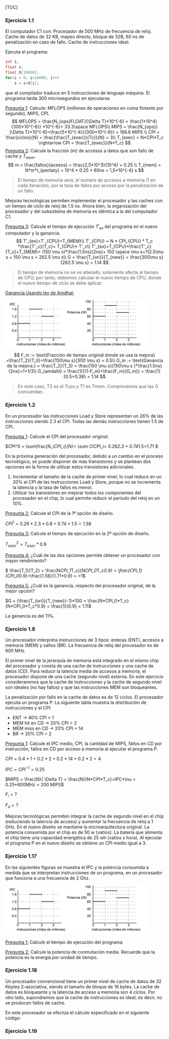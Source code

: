 [TOC]



### Ejercicio 1.1

El computador C1 con: Procesador de 500 MHz de frecuencia de reloj. Cache de datos de 32 KB, mapeo directo, bloque de 32B, 60 ns de penalización en caso de fallo. Cache de instrucciones ideal.

Ejecuta el programa:

````c
int i;
float s;
float X[10000];
for(i = 0; i<10000; i++)
    s = s+X[i];
````

que el compilador traduce en 5 instrucciones de lenguaje máquina. El programa tarda 300 microsegundos en ejecutarse.

<u>Pregunta 1</u>: Calcule: MFLOPS (millones de operaciones en coma flotante por segundo), MIPS, CPI.
$$
MFLOPS = \frac{N_{ops}FLOAT}{\Delta T}*10^{-6} = \frac{1*10^4}{300*10^{-6}} *10^{-6}= 33.3\space MFLOPS\\
MIPS = \frac{N_{ops}}{\Delta T}*10^{-6}=\frac{5*10^{-4}}{300*10^{-6}} = 166.6 MIPS \\
CPI = \frac{ciclos}{N} = \frac{\frac{T_{exec}}{Tc}}{N} = 3\\
T_{exec} = N*CPI*T_c \rightarrow CPI = \frac{T_{exec}}{N*T_c}
$$
<u>Pregunta 2</u>: Calcule la fracción (m) de accesos a datos que son fallo de cache y $T_{mem}$.
$$
m = \frac{fallos}{acesos} = \frac{2,5*10^3}{10^4} = 0.25 \\
T_{mem} = N*m*t_{penlaty} = 10^4 * 0.25 * 60ns = 1,5*10^{-4} s
$$

> El tiempo de memoria será, el numero de accesos a memoria (1 en cada iteración), por la tasa de fallos por acceso por la penalización de un fallo.

Mejoras tecnológicas permiten implementar el procesador y las caches con un tiempo de ciclo de reloj de 1.5 ns. Ahora bien, la organización del procesador y del subsistema de memoria es idéntica a la del computador C1.

<u>Pregunta 3</u>: Calcule el tiempo de ejecución $T'_{ex}$ del programa en el nuevo computador y la ganancia.
$$
T'_{ex}=T'_{CPU}+T_{MEM}\\
T'_{CPU} = N * CPI_{CPU} * T_c *\frac{T'_c}{T_c}= T_{CPU}* T'_c\\
T'_{ex}=T_{CPU}*\frac{T'_c}{T_c}+T_{MEM}= (150 \mu s)*\frac{1.5ns}{2ns}+ 150 \space \mu s=112.5\mu s + 150 \mu s = 262.5 \mu s\\
G = \frac{T_{ori}}{T_{new}} = \frac{300\mu s}{262.5 \mu s} = 1.14
$$
> El tiempo de memoria no se ve alterado, solamente afecta al tiempo de CPU; por tanto, debemos calcular el nuevo tiempo de CPU, donde el nuevo tiempo de ciclo se debe aplicar.

<u>Ganancia Usando ley de Amdhal:</u>

![img](img1)
$$
F_m := \text{Fracción de tiempo original donde se usa la mejora} =\frac{T_2}{T_0}=\frac{150\mu s}{300 \mu s} = 0.5\\
G_m := \text{Ganancia de la mejora.} = \frac{T_2}{T_3} = \frac{150 \mu s}{150\mu s }*\frac{1.5ns}{2ns}=1+1/3\\
G_{amdahl} = \frac{1}{(1-F_m)+\frac{F_m}{G_m}} = \frac{1}{0.5+0.38} = 1.14
$$

> En este caso, T2 es el Tcpu y T1 es Tmem. Comprovamos que las G concuerdan.

### Ejercicio 1.2

En un procesador las instrucciones Load y Store representan un 26% de las instrucciones siendo 2.3 el CPI. Todas las demás instrucciones tienen 1.5 de CPI.

<u>Pregunta 1</u>: Calcule el CPI del procesador original.

$CPI^0 = \sum\frac{N_i*CPI_i}{N}= \sum Ci*CPI_i= 0.26*2.3 + 0.74*1.5=1.71 $

En la próxima generación del procesador, debido a un cambio en el proceso tecnológico, se puede disponer de más transistores y se plantean dos opciones en la forma de utilizar estos transistores adicionales.

1. Incrementar el tamaño de la cache de primer nivel, lo cual reduce en un 20% el CPI de las instrucciones Load y Store, porque no se incrementa la latencia y la tasa de fallos es menor.
2.  Utilizar los transistores en mejorar todos los componentes del procesador en el chip, lo cual permite reducir el periodo del reloj en un 10%.

<u>Pregunta 2:</u> Calcule el CPI de la 1ª opción de diseño.

$CPI^1=0.26*2.3*0.8+0.74*1.5 = 1.58$

<u>Pregunta 3:</u> Calcule el tiempo de ejecución en la 2ª opción de diseño.

$T^2_{exec} = T_{exec}*0.9$

<u>Pregunta 4:</u> ¿Cuál de las dos opciones permite obtener un procesador con mayor rendimiento?

$ \frac{T_1}{T_2} = \frac{N*CPI_1*T_c}{N*CPI_0*T_c*0.9} = \frac{CPI_1}{CPI_0*0.9}=\frac{1.58}{1.71*0.9} = >1$

<u>Pregunta 5:</u> ¿Cuál es la ganancia, respecto del procesador original, de la mejor opción?

$G = (\frac{T_{ori}}{T_{new}}-1)*100 = \frac{N*CPI_0*T_c}{N*CPI_0*T_c*0.9} = \frac{1}{0.9} = 1.11$

La ganancia es del 11%.

### Ejercicio 1.8

Un procesador interpreta instrucciones de 3 tipos: enteras (ENT), accesos a memoria (MEM) y saltos (BR). La frecuencia de reloj del procesador es de 800 MHz.

El primer nivel de la jerarquía de memoria está integrado en el mismo chip del procesador y consta de una cache de instrucciones y una cache de datos (CD). Para reducir la latencia media de accesos a memoria, el procesador dispone de una cache (segundo nivel) externa. En este ejercicio consideraremos que la cache de instrucciones y la cache de segundo nivel son ideales (no hay fallos) y que las instrucciones MEM son bloqueantes.

La penalización por fallo en la cache de datos es de 12 ciclos. El procesador ejecuta un programa P. La siguiente tabla muestra la distribución de instrucciones y el CPI:

* ENT -> 40% CPI = 1
* MEM hit en CD -> 20% CPI = 2
* MEM miss en CD -> 20% CPI = 14
* BR -> 20% CPI = 2

<u>Pregunta 1</u>: Calcule el IPC medio, CPI, la cantidad de MIPS, fallos en CD por instrucción, fallos en CD por acceso a memoria al ejecutar el programa P.

$CPI = 0.4 * 1 + 0.2 * 2 + 0.2*14 + 0.2*2 = 4$

$IPC = CPI^{-1} = 0.25$

$MIPS = \frac{N}{ \Delta T} = \frac{N}{N*CPI*T_c}=IPC*\nu = 0.25*800MHz = 200 MIPS$

$F_{i}=?$

$F_a=?$

Mejoras tecnológicas permiten integrar la cache de segundo nivel en el chip (reduciendo la latencia de acceso) y aumentar la frecuencia de reloj a 1 GHz. En el nuevo diseño se mantiene la microarquitectura original. La potencia consumida por el chip es de 50 w (vatios). La batería que alimenta el chip tiene una capacidad energética de 25 wh (vatios x hora). Al ejecutar el programa P en el nuevo diseño se obtiene un CPI medio igual a 3.

### Ejercicio 1.17

En las siguientes figuras se muestra el IPC y la potencia consumida a medida que se interpretan instrucciones de un programa, en un procesador que funciona a una frecuencia de 2 Ghz.

![img](img1)

<u>Pregunta 1:</u> Calcule el tiempo de ejecución del programa.

<u>Pregunta 2:</u> Calcule la potencia de conmutación media. Recuerde que la potencia es la energía por unidad de tiempo.

### Ejercicio 1.18

Un procesador convencional tiene un primer nivel de cache de datos de 32 Kbytes 2-asociativa, siendo el tamaño de bloque de 16 bytes. La cache de datos es bloqueante y la latencia de acceso a memoria son 4 ciclos. Por otro lado, supondremos que la cache de instrucciones es ideal; es decir, no se producen fallos de cache.

En este procesador se efectúa el cálculo especificado en el siguiente código:

### Ejercicio 1.19
